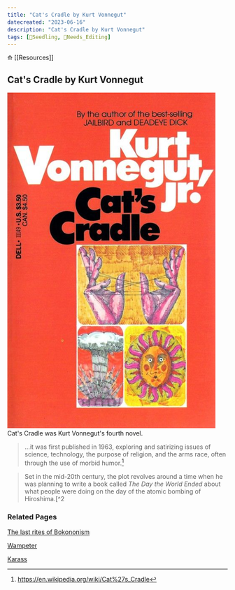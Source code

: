 ```yaml
---
title: "Cat's Cradle by Kurt Vonnegut"
datecreated: "2023-06-16"
description: "Cat's Cradle by Kurt Vonnegut"
tags: [🌱Seedling, 🧹Needs_Editing]
---
```

⟰ [[Resources]]
## Cat's Cradle by Kurt Vonnegut

![](notes/images/Pasted%20image%2020230616130259.png#right50)
Cat's Cradle was Kurt Vonnegut's fourth novel.

>...it was first published in 1963, exploring and satirizing issues of science, technology, the purpose of religion, and the arms race, often through the use of morbid humor.[^1]

[^1]:https://en.wikipedia.org/wiki/Cat%27s_Cradle

>Set in the mid-20th century, the plot revolves around a time when he was planning to write a book called *The Day the World Ended* about what people were doing on the day of the atomic bombing of Hiroshima.[^2

[^2]:https://en.wikipedia.org/wiki/Cat%27s_Cradle 

### Related Pages

[The last rites of Bokononism](notes/The%20last%20rites%20of%20Bokononism.md)

[Wampeter](notes/Wampeter.md)

[Karass](notes/Karass.md)